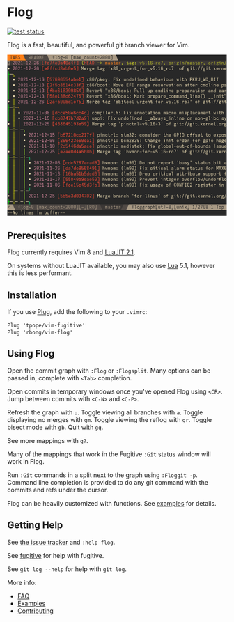 # Flog

[![test status](https://github.com/rbong/vim-flog/actions/workflows/test.yml/badge.svg?branch=master)](https://github.com/rbong/vim-flog/actions)

Flog is a fast, beautiful, and powerful git branch viewer for Vim.

![flog in action](img/screen-graph.png)

## Prerequisites

Flog currently requires Vim 8 and [LuaJIT 2.1](https://luajit.org/download.html).

On systems without LuaJIT available, you may also use [Lua](https://www.lua.org/) 5.1,
however this is less performant.

## Installation

If you use [Plug](https://github.com/junegunn/vim-plug), add the following to your `.vimrc`:

```vim
Plug 'tpope/vim-fugitive'
Plug 'rbong/vim-flog'
```

## Using Flog

Open the commit graph with `:Flog` or `:Flogsplit`.
Many options can be passed in, complete with `<Tab>` completion.

Open commits in temporary windows once you've opened Flog using `<CR>`.
Jump between commits with `<C-N>` and `<C-P>`.

Refresh the graph with `u`.
Toggle viewing all branches with `a`.
Toggle displaying no merges with `gm`.
Toggle viewing the reflog with `gr`.
Toggle bisect mode with `gb`.
Quit with `gq`.

See more mappings with `g?`.

Many of the mappings that work in the Fugitive `:Git` status window will work in Flog.

Run `:Git` commands in a split next to the graph using `:Floggit -p`.
Command line completion is provided to do any git command with the commits and refs under the cursor.

Flog can be heavily customized with functions.
See [examples](EXAMPLES.md) for details.

## Getting Help

See [the issue tracker](https://github.com/rbong/vim-flog/issues) and `:help flog`.

See [fugitive](https://github.com/tpope/vim-fugitive) for help with fugitive.

See `git log --help` for help with `git log`.

More info:
- [FAQ](FAQ.md)
- [Examples](EXAMPLES.md)
- [Contributing](CONTRIBUTING.md)
